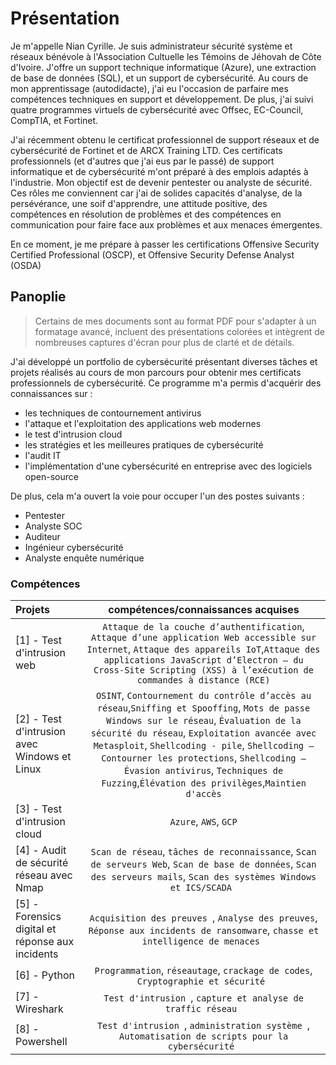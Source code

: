 # Présentation 
Je m'appelle Nian Cyrille. Je suis administrateur sécurité système et réseaux bénévole à l'Association Cultuelle les Témoins de Jéhovah de Côte d'Ivoire. J'offre un support technique informatique (Azure), une extraction de base de données (SQL), et un support de cybersécurité. Au cours de mon apprentissage (autodidacte), j'ai eu l'occasion de parfaire mes compétences techniques en support et développement. De plus, j'ai suivi quatre programmes virtuels de cybersécurité avec Offsec, EC-Council, CompTIA, et Fortinet.

J'ai récemment obtenu le certificat professionnel de support réseaux et de cybersécurité de Fortinet et de ARCX Training LTD. Ces certificats professionnels (et d'autres que j'ai eus par le passé) de support informatique et de cybersécurité m'ont préparé à des emplois adaptés à l'industrie. Mon objectif est de devenir pentester ou analyste de sécurité. Ces rôles me conviennent car j'ai de solides capacités d'analyse, de la persévérance, une soif d'apprendre, une attitude positive, des compétences en résolution de problèmes et des compétences en communication pour faire face aux problèmes et aux menaces émergentes.

En ce moment, je me prépare à passer les certifications Offensive Security Certified Professional (OSCP), et Offensive Security Defense Analyst (OSDA)

## Panoplie
> Certains de mes documents sont au format PDF pour s'adapter à un formatage avancé, incluent des présentations colorées et intègrent de nombreuses captures d'écran pour plus de clarté et de détails.

J'ai développé un portfolio de cybersécurité présentant diverses tâches et projets réalisés au cours de mon parcours pour obtenir mes certificats professionnels de cybersécurité. Ce programme m'a permis d'acquérir des connaissances sur :

  * les techniques de contournement antivirus
  * l'attaque et l'exploitation des applications web modernes 
  * le test d'intrusion cloud
  * les stratégies et les meilleures pratiques de cybersécurité 
  * l'audit IT  
  * l'implémentation d'une cybersécurité en entreprise avec des logiciels open-source

De plus, cela m'a ouvert la voie pour occuper l'un des postes suivants :

  * Pentester 
  * Analyste SOC
  * Auditeur 
  * Ingénieur cybersécurité 
  * Analyste enquête numérique 

### Compétences 
| Projets | compétences/connaissances acquises | 
| :--- |:---:|
| [1] - Test d'intrusion web | `Attaque de la couche d’authentification`, `Attaque d’une application Web accessible sur Internet`, `Attaque des appareils IoT`,`Attaque des applications JavaScript d’Electron – du Cross-Site Scripting (XSS) à l’exécution de commandes à distance (RCE)` | 
| [2] - Test d'intrusion avec Windows et Linux | `OSINT`, `Contournement du contrôle d’accès au réseau`,`Sniffing et Spooffing`, `Mots de passe Windows sur le réseau`, `Évaluation de la sécurité du réseau`, `Exploitation avancée avec Metasploit`, `Shellcoding - pile`, `Shellcoding – Contourner les protections`, `Shellcoding – Évasion antivirus`, `Techniques de Fuzzing`,`Élévation des privilèges`,`Maintien d'accès` |
| [3] - Test d'intrusion cloud | `Azure`, `AWS`, `GCP` |
| [4] - Audit de sécurité réseau avec Nmap| `Scan de réseau`, `tâches de reconnaissance`, `Scan de serveurs Web`, `Scan de base de données`, `Scan des serveurs mails`, `Scan des systèmes Windows et ICS/SCADA ` |
| [5] - Forensics digital et réponse aux incidents | `Acquisition des preuves `, `Analyse des preuves`, `Réponse aux incidents de ransomware`, `chasse et intelligence de menaces ` |
| [6] - Python | `Programmation`, `réseautage`, `crackage de codes`, `Cryptographie et sécurité ` |
| [7] - Wireshark | `Test d'intrusion `, `capture et analyse de traffic réseau ` |
| [8] - Powershell | `Test d'intrusion `, `administration système `, `Automatisation de scripts pour la cybersécurité `










